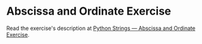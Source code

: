 
# Abscissa and Ordinate Exercise

Read the exercise's description at [Python Strings — Abscissa and Ordinate Exercise](https://www.codeguage.com/courses/python/strings-abscissa-and-ordinate-exercise).